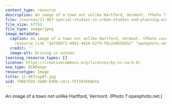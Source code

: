 ```yaml
---
content_type: resource
description: An image of a town not unlike Hartford, Vermont. (Photo ? openphoto.net.)
file: /courses/11-967-special-studies-in-urban-studies-and-planning-economic-development-planning-skills-january-iap-2007/796b75933e88b49bc4c1f5f183668efa_11-967iap07.jpg
file_size: 67753
file_type: image/jpeg
image_metadata:
  caption: An image of a town not unlike Hartford, Vermont. (Photo courtesy of {{%
    resource_link "3efdb8f3-9981-4429-b2f9-f8c2e0659d12" "openphoto.net" %}}.)
  credit: ''
  image-alt: Driving in autumn.
learning_resource_types: []
license: https://creativecommons.org/licenses/by-nc-sa/4.0/
ocw_type: OCWImage
resourcetype: Image
title: 11-967iap07.jpg
uid: 796b7593-3e88-b49b-c4c1-f5f183668efa
---
```

An image of a town not unlike Hartford, Vermont. (Photo ? openphoto.net.)